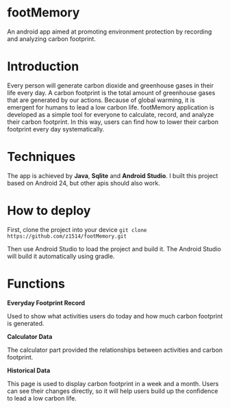 # footMemory
An android app aimed at promoting environment protection by recording and analyzing carbon footprint.

# Introduction
Every person will generate carbon dioxide and greenhouse gases in their life every day. A carbon footprint is the total amount of greenhouse gases that are generated by our actions. Because of global warming, it is emergent for humans to lead a low carbon life. footMemory application is developed as a simple tool for everyone to calculate, record, and analyze their carbon footprint. In this way, users can find how to lower their carbon footprint every day systematically.


# Techniques
The app is achieved by **Java**, **Sqlite** and **Android Studio**. I built this project based on Android 24, but other apis should also work. 

# How to deploy
First, clone the project into your device
```git clone https://github.com/z1514/footMemory.git```

Then use Android Studio to load the project and build it. 
The Android Studio will build it automatically using gradle.

# Functions
**Everyday Footprint Record**

Used to show what activities users do today and how much carbon footprint is generated.

**Calculator Data**

The calculator part provided the relationships between activities and carbon footprint.

**Historical Data**

This page is used to display carbon footprint in a week and a month. Users can see their changes directly, so it will help users build up the confidence to lead a low carbon life. 
